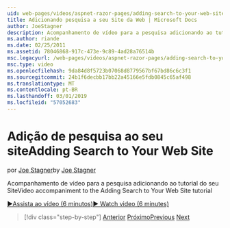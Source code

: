 ```yaml
---
uid: web-pages/videos/aspnet-razor-pages/adding-search-to-your-web-site
title: Adicionando pesquisa a seu Site da Web | Microsoft Docs
author: JoeStagner
description: Acompanhamento de vídeo para a pesquisa adicionando ao tutorial do seu Site
ms.author: riande
ms.date: 02/25/2011
ms.assetid: 78046868-917c-473e-9c89-4ad28a76514b
msc.legacyurl: /web-pages/videos/aspnet-razor-pages/adding-search-to-your-web-site
msc.type: video
ms.openlocfilehash: 9da84d8f5723b07068d8779567bf67bd86c6c3f1
ms.sourcegitcommit: 24b1f6decbb17bb22a45166e5fdb0845c65af498
ms.translationtype: MT
ms.contentlocale: pt-BR
ms.lasthandoff: 03/01/2019
ms.locfileid: "57052683"
---
```

<a name="adding-search-to-your-web-site"></a><span data-ttu-id="a931c-103">Adição de pesquisa ao seu site</span><span class="sxs-lookup"><span data-stu-id="a931c-103">Adding Search to Your Web Site</span></span>
====================
<span data-ttu-id="a931c-104">por [Joe Stagner](https://github.com/JoeStagner)</span><span class="sxs-lookup"><span data-stu-id="a931c-104">by [Joe Stagner](https://github.com/JoeStagner)</span></span>

<span data-ttu-id="a931c-105">Acompanhamento de vídeo para a pesquisa adicionando ao tutorial do seu Site</span><span class="sxs-lookup"><span data-stu-id="a931c-105">Video accompaniment to the Adding Search to Your Web Site tutorial</span></span>

[<span data-ttu-id="a931c-106">&#9654;Assista ao vídeo (6 minutos)</span><span class="sxs-lookup"><span data-stu-id="a931c-106">&#9654; Watch video (6 minutes)</span></span>](https://channel9.msdn.com/Blogs/ASP-NET-Site-Videos/adding-search-to-your-web-site)

> [!div class="step-by-step"]
> <span data-ttu-id="a931c-107">[Anterior](adding-email-to-your-web-site.md)
> [Próximo](adding-social-networking-to-your-website.md)</span><span class="sxs-lookup"><span data-stu-id="a931c-107">[Previous](adding-email-to-your-web-site.md)
[Next](adding-social-networking-to-your-website.md)</span></span>
